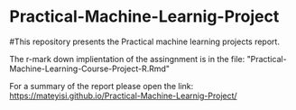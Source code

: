 # Practical-Machine-Learnig-Project

#This repository presents the Practical machine learning projects report.


The r-mark down implientation of the assingnment is in the file: "Practical-Machine-Learning-Course-Project-R.Rmd"

For a summary of the report please open the link:  https://mateyisi.github.io/Practical-Machine-Learnig-Project/


